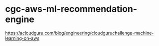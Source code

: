 # cgc-aws-ml-recommendation-engine
https://acloudguru.com/blog/engineering/cloudguruchallenge-machine-learning-on-aws
